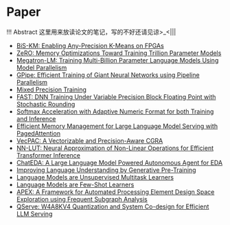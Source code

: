 # Paper

!!! Abstract
    这里用来放读论文的笔记，写的不好还请见谅>_<|||

* [BiS-KM: Enabling Any-Precision K-Means on FPGAs](BiS-KM.md)
* [ZeRO: Memory Optimizations Toward Training Trillion Parameter Models](ZeRO.md)
* [Megatron-LM: Training Multi-Billion Parameter Language Models Using Model Parallelism](Megatron-LM.md)
* [GPipe: Efficient Training of Giant Neural Networks using Pipeline Parallelism](GPipe.md)
* [Mixed Precision Training](mixed_precision.md)
* [FAST: DNN Training Under Variable Precision Block Floating Point with Stochastic Rounding](FAST.md)
* [Softmax Acceleration with Adaptive Numeric Format for both Training and Inference](softmax.md)
* [Efficient Memory Management for Large Language Model Serving with PagedAttention](PagedAttention.md)
* [VecPAC: A Vectorizable and Precision-Aware CGRA](VecPAC.md)
* [NN-LUT: Neural Approximation of Non-Linear Operations for Efficient Transformer Inference](NN-LUT.md)
* [ChatEDA: A Large Language Model Powered Autonomous Agent for EDA](ChatEDA.md)
* [Improving Language Understanding by Generative Pre-Training](GPT-1.md)
* [Language Models are Unsupervised Multitask Learners](GPT-2.md)
* [Language Models are Few-Shot Learners](GPT-3.md)
* [APEX: A Framework for Automated Processing Element Design Space Exploration using Frequent Subgraph Analysis](APEX.md)
* [QServe: W4A8KV4 Quantization and System Co-design for Efficient LLM Serving](QServe.md)